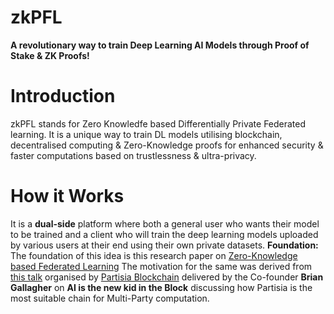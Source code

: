 # zkPFL 

**A revolutionary way to train Deep Learning AI Models through Proof of Stake & ZK Proofs!**

# Introduction

zkPFL stands for Zero Knowledfe based Differentially Private Federated learning. It is a unique way to train DL models utilising blockchain, decentralised computing & Zero-Knowledge proofs for enhanced security & faster computations based on trustlessness & ultra-privacy.

# How it Works
 
It is a **dual-side** platform where both a general user who wants their model to be trained and a client who will train the deep learning models uploaded by various users at their end using their own private datasets. 
**Foundation:** The foundation of this idea is this research paper on [Zero-Knowledge based Federated Learning](https://paperswithcode.com/paper/zkfl-zero-knowledge-proof-based-gradient) 
The motivation for the same was derived from [this talk](https://youtu.be/TrrioYjxWoM?si=GN9yXvNymIECJt1h) organised by [Partisia Blockchain](https://partisiablockchain.com/) delivered by the Co-founder **Brian Gallagher** on **AI is the new kid in the Block** discussing how Partisia is the most suitable chain for Multi-Party computation. 



